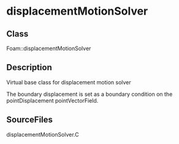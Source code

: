 # displacementMotionSolver 
## Class
Foam::displacementMotionSolver

## Description
Virtual base class for displacement motion solver

The boundary displacement is set as a boundary condition
on the pointDisplacement pointVectorField.

## SourceFiles
displacementMotionSolver.C

